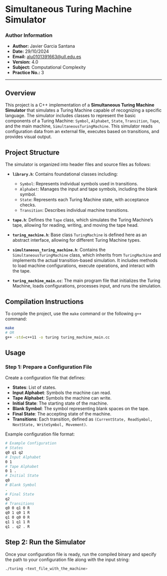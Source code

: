 # Simultaneous Turing Machine Simulator

### Author Information
- **Author:** Javier Garcia Santana
- **Date:** 29/10/2024
- **Email:** alu0101391663@ull.edu.es
- **Version:** 4.0
- **Subject:** Computational Complexity
- **Practice No.:** 3

---

## Overview
This project is a C++ implementation of a **Simultaneous Turing Machine Simulator** that simulates a Turing Machine capable of recognizing a specific language. The simulator includes classes to represent the basic components of a Turing Machine: `Symbol`, `Alphabet`, `State`, `Transition`, `Tape`, and the main machine, `SimultaneousTuringMachine`. This simulator reads configuration data from an external file, executes based on transitions, and provides visual output.

## Project Structure
The simulator is organized into header files and source files as follows:

- **`library.h`**: Contains foundational classes including:
  - `Symbol`: Represents individual symbols used in transitions.
  - `Alphabet`: Manages the input and tape symbols, including the blank symbol.
  - `State`: Represents each Turing Machine state, with acceptance checks.
  - `Transition`: Describes individual machine transitions.
  
- **`tape.h`**: Defines the `Tape` class, which simulates the Turing Machine’s tape, allowing for reading, writing, and moving the tape head.

- **`turing_machine.h`**: Base class `TuringMachine` is defined here as an abstract interface, allowing for different Turing Machine types.

- **`simultaneous_turing_machine.h`**: Contains the `SimultaneousTuringMachine` class, which inherits from `TuringMachine` and implements the actual transition-based simulation. It includes methods to load machine configurations, execute operations, and interact with the tape.

- **`turing_machine_main.cc`**: The main program file that initializes the Turing Machine, loads configurations, processes input, and runs the simulation.

## Compilation Instructions
To compile the project, use the `make` command or the following `g++` command:
```bash
make
# OR
g++ -std=c++11 -o turing turing_machine_main.cc
```

## Usage

### Step 1: Prepare a Configuration File
Create a configuration file that defines:
- **States**: List of states.
- **Input Alphabet**: Symbols the machine can read.
- **Tape Alphabet**: Symbols the machine can write.
- **Initial State**: The starting state of the machine.
- **Blank Symbol**: The symbol representing blank spaces on the tape.
- **Final State**: The accepting state of the machine.
- **Transitions**: Each transition, defined as `(CurrentState, ReadSymbol, NextState, WriteSymbol, Movement)`.

Example configuration file format:
```bash
# Example Configuration
# States
q0 q1 q2
# Input Alphabet
0 1
# Tape Alphabet
0 1 .
# Initial State
q0
# Blank Symbol
.
# Final State
q2
# Transitions
q0 0 q1 0 R
q0 1 q0 1 R
q1 0 q0 0 R
q1 1 q1 1 R
q1 . q2 . R
```
## Step 2: Run the Simulator
Once your configuration file is ready, run the compiled binary and specify the path to your configuration file along with the input string:

```bash
./turing <text_file_with_the_machine>
```
